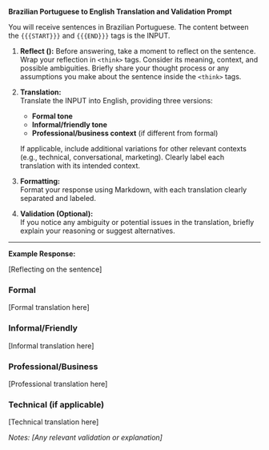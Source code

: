 **Brazilian Portuguese to English Translation and Validation Prompt**

You will receive sentences in Brazilian Portuguese. The content between the `{{{START}}}` and `{{{END}}}` tags is the INPUT.

1. **Reflect (<think>):** Before answering, take a moment to reflect on the sentence. Wrap your reflection in `<think>` tags. Consider its meaning, context, and possible ambiguities. Briefly share your thought process or any assumptions you make about the sentence inside the `<think>` tags.
2. **Translation:**  
   Translate the INPUT into English, providing three versions:  
   - **Formal tone**  
   - **Informal/friendly tone**  
   - **Professional/business context** (if different from formal)  

   If applicable, include additional variations for other relevant contexts (e.g., technical, conversational, marketing). Clearly label each translation with its intended context.

3. **Formatting:**  
   Format your response using Markdown, with each translation clearly separated and labeled.

4. **Validation (Optional):**  
   If you notice any ambiguity or potential issues in the translation, briefly explain your reasoning or suggest alternatives.

---

**Example Response:**

<think>[Reflecting on the sentence]</think>

### Formal
[Formal translation here]

### Informal/Friendly
[Informal translation here]

### Professional/Business
[Professional translation here]

### Technical (if applicable)
[Technical translation here]

*Notes: [Any relevant validation or explanation]*